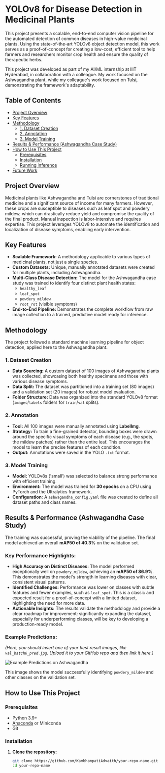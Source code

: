 # YOLOv8 for Disease Detection in Medicinal Plants

This project presents a scalable, end-to-end computer vision pipeline for the automated detection of common diseases in high-value medicinal plants. Using the state-of-the-art YOLOv8 object detection model, this work serves as a proof-of-concept for creating a low-cost, efficient tool to help farmers and researchers monitor crop health and ensure the quality of therapeutic herbs.

This project was developed as part of my AI/ML internship at IIIT Hyderabad, in collaboration with a colleague. My work focused on the Ashwagandha plant, while my colleague's work focused on Tulsi, demonstrating the framework's adaptability.

## Table of Contents
- [Project Overview](#project-overview)
- [Key Features](#key-features)
- [Methodology](#methodology)
  - [1. Dataset Creation](#1-dataset-creation)
  - [2. Annotation](#2-annotation)
  - [3. Model Training](#3-model-training)
- [Results & Performance (Ashwagandha Case Study)](#results--performance-ashwagandha-case-study)
- [How to Use This Project](#how-to-use-this-project)
  - [Prerequisites](#prerequisites)
  - [Installation](#installation)
  - [Running Inference](#running-inference)
- [Future Work](#future-work)

## Project Overview

Medicinal plants like Ashwagandha and Tulsi are cornerstones of traditional medicine and a significant source of income for many farmers. However, these crops are susceptible to diseases such as leaf spot and powdery mildew, which can drastically reduce yield and compromise the quality of the final product. Manual inspection is labor-intensive and requires expertise. This project leverages YOLOv8 to automate the identification and localization of disease symptoms, enabling early intervention.

## Key Features

- **Scalable Framework:** A methodology applicable to various types of medicinal plants, not just a single species.
- **Custom Datasets:** Unique, manually annotated datasets were created for multiple plants, including Ashwagandha.
- **Multi-Class Disease Detection:** The model for the Ashwagandha case study was trained to identify four distinct plant health states:
  - `healthy_leaf`
  - `leaf_spot`
  - `powdery_mildew`
  - `root_rot` (visible symptoms)
- **End-to-End Pipeline:** Demonstrates the complete workflow from raw image collection to a trained, predictive model ready for inference.

## Methodology

The project followed a standard machine learning pipeline for object detection, applied here to the Ashwagandha plant.

### 1. Dataset Creation

- **Data Sourcing:** A custom dataset of 100 images of Ashwagandha plants was collected, showcasing both healthy specimens and those with various disease symptoms.
- **Data Split:** The dataset was partitioned into a training set (80 images) and a validation set (20 images) for robust model evaluation.
- **Folder Structure:** Data was organized into the standard YOLOv8 format (`images`/`labels` folders for `train`/`val` splits).

### 2. Annotation

- **Tool:** All 100 images were manually annotated using **LabelImg**.
- **Strategy:** To train a fine-grained detector, bounding boxes were drawn around the specific visual symptoms of each disease (e.g., the spots, the mildew patches) rather than the entire leaf. This encourages the model to learn the precise features of each condition.
- **Output:** Annotations were saved in the YOLO `.txt` format.

### 3. Model Training

- **Model:** YOLOv8s ('small') was selected to balance strong performance with efficient training.
- **Environment:** The model was trained for **30 epochs** on a CPU using PyTorch and the Ultralytics framework.
- **Configuration:** A `ashwagandha_config.yaml` file was created to define all dataset paths and class names.

## Results & Performance (Ashwagandha Case Study)

The training was successful, proving the viability of the pipeline. The final model achieved an overall **mAP50 of 40.3%** on the validation set.

### Key Performance Highlights:

- **High Accuracy on Distinct Diseases:** The model performed exceptionally well on `powdery_mildew`, achieving an **mAP50 of 86.9%**. This demonstrates the model's strength in learning diseases with clear, consistent visual patterns.
- **Identified Challenges:** Performance was lower on classes with subtle features and fewer examples, such as `leaf_spot`. This is a classic and expected result for a proof-of-concept with a limited dataset, highlighting the need for more data.
- **Actionable Insights:** The results validate the methodology and provide a clear roadmap for improvement: significantly expanding the dataset, especially for underperforming classes, will be key to developing a production-ready model.

### Example Predictions:

*(Here, you should insert one of your best result images, like `val_batch0_pred.jpg`. Upload it to your GitHub repo and then link it here.)*

![Example Predictions on Ashwagandha](path/to/your/prediction_image.jpg)

This image shows the model successfully identifying `powdery_mildew` and other classes on the validation set.

## How to Use This Project

### Prerequisites

- Python 3.9+
- [Anaconda](https://www.anaconda.com/products/distribution) or Miniconda
- Git

### Installation

1. **Clone the repository:**
   ```bash
   git clone https://github.com/KambhampatiAdvaith/your-repo-name.git
   cd your-repo-name
